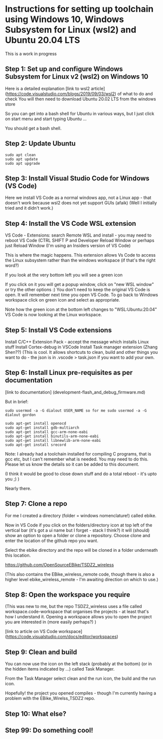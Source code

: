 # Instructions for setting up toolchain using Windows 10, Windows Subsystem for Linux (wsl2) and Ubuntu 20.04 LTS

This is a work in progress

## Step 1: Set up and configure Windows Subsystem for Linux v2 (wsl2) on Windows 10

Here is a detailed explanation [link to wsl2 article] (https://code.visualstudio.com/blogs/2019/09/03/wsl2) of what to do and check
You will then need to download Ubuntu 20.02 LTS from the windows store

So you can get into a bash shell for Ubuntu in various ways, but I just click on start menu and start typing Ubuntu ...

You should get a bash shell.

## Step 2: Update Ubuntu

```
sudo apt clean
sudo apt update
sudo apt upgrade
```

## Step 3: Install Visual Studio Code for Windows (VS Code)

Here we install VS Code as a normal windows app, not a Linux app - that doesn't work because wsl2 does not yet support GUIs (afaik) (Well I initially tried and it didn't work.)

## Step 4: Install the VS Code WSL extension

VS Code - Extensions: search Remote WSL and install - you may need to reboot VS Code (CTRL SHIFT P and Developer Reload Window or perhaps just Reload Window (I'm using an Insiders version of VS Code)

This is where the magic happens. This extension allows Vs Code to access the Linux subsystem rather than the windows workspace (if that's the right word?)

If you look at the very bottom left you will see a green icon


If you click on it you will get a popup window, click on "new WSL window" or try the other options :)
You don't need to keep the original VS Code is open. It will remember next time you open VS Code. To go back to Windows workspace click on green icon and select as appropriate.

Note how the green icon at the bottom left changes to "WSL:Ubuntu:20.04"
VS Code is now looking at the Linux workspace.

## Step 5: Install VS Code extensions

Install C/C++ Extension Pack - accept the message which installs Linux stuff
Install Cortex-debug in VSCode
Install Task manager extension (Zhang Shen??) (This is cool. It allows shortcuts to clean, build and other things you want to do - the json is in .vscode > task.json if you want to add your own.


## Step 6: Install Linux pre-requisites as per documentation

[link to documentation] (development-flash_and_debug_firmware.md)

But in brief:

```
sudo usermod -a -G dialout USER_NAME so for me sudo usermod -a -G dialout gordon

sudo apt-get install openocd
sudo apt-get install gdb-multiarch
sudo apt-get install gcc-arm-none-eabi
sudo apt-get install binutils-arm-none-eabi
sudo apt-get install libnewlib-arm-none-eabi
sudo apt-get install srecord

```

Note: I already had a toolchain installed for compiling C programs, that is gcc etc, but I can't remember what is needed. You may need to do this. Please let us know the details so it can be added to this document.

(I think it would be good to close down stuff and do a total reboot - it's upto you ;) )

Nearly there.

## Step 7: Clone a repo

For me I created a directory (folder = windows nomenclature!) called ebike.

Now in VS Code if you click on the folders/directory icon at top left of the vertical bar (it's got a ui name but I forget - stack I think?) it will (should) show an option to open a folder or clone a repository. Choose clone and enter the location of the github repo you want.

Select the ebike directory and the repo will be cloned in a folder underneath this location.

https://github.com/OpenSourceEBike/TSDZ2_wireless

(This also contains the EBike_wireless_remote code, though there is also a higher level ebike_wireless_remote - I'm awaiting direction on which to use.)

## Step 8: Open the workspace you require

(This was new to me, but the repo TSDZ2_wireless uses a file called workspace.code-workspace that organises the projects - at least that's how I understand it. Opening a workspace allows you to open the project you are interested in (more easily perhaps?) )

[link to article on VS Code workspace] (https://code.visualstudio.com/docs/editor/workspaces)

## Step 9: Clean and build

You can now use the icon on the left stack (probably at the bottom) (or in the hidden items indicated by ...) called Task Manager.

From the Task Manager select clean and the run icon, the build and the run icon.

Hopefully! the project you opened compiles - though I'm currently having a problem with the EBike_Wirelss_TSDZ2 repo.

## Step 10: What else?

## Step 99: Do something cool!